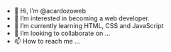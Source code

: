 - 👋 Hi, I’m @acardozoweb
- 👀 I’m interested in becoming a web developer.
- 🌱 I’m currently learning HTML, CSS and JavaScript
- 💞️ I’m looking to collaborate on ...
- 📫 How to reach me ...

<!---
acardozoweb/acardozoweb is a ✨ special ✨ repository because its `README.md` (this file) appears on your GitHub profile.
You can click the Preview link to take a look at your changes.
--->
